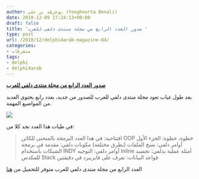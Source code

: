 ```yaml
---
author: يوغرطة بن علي (Youghourta Benali)
date: 2010-12-09 17:24:13+00:00
draft: false
title: 'صدور العدد الرابع من مجلة منتدى دلفي للعرب '
type: post
url: /2010/12/delphi4arab-magazine-04/
categories:
- متفرقات
tags:
- delphi
- delphi4arab
---
```


**[صدور العدد الرابع من مجلة منتدى دلفي للعرب](http://www.it-scoop.com/2010/12/delphi4arab-magazine-04/)**


بعد طول غياب تعود مجلة منتدى دلفي للعرب للصدور من جديد، بعدد رابع يحتوي العديد من المواضيع المهمة.

[![](http://www.it-scoop.com/wp-content/uploads/2010/12/delphi4arab_magazine_04-212x300.jpg)
](http://www.it-scoop.com/2010/12/delphi4arab-magazine-04/)

في طيات هذا العدد نجد كلا من:


<blockquote>افتتاحية: في هذا العدد
البرمجة بالمنحنى للكائن OOP خطوة، خطوة: الجزء الأول
أوامر دلفي: نسخ الملفات (بطرق مختلفة)
مكونات دلفي: مقدمة في برمجة الشبكات باستخدام INDY
أوامر دلفي: التوجيه Inline
أمثلة عملية بدلفي: تجسيد للمكدس Stack
قواعد البيانات: تعرف على فايربيرد في دقيقتين</blockquote>


العدد الرابع من مجلة منتدى دلفي للعرب متوفر للتحميل من [هنا](http://goo.gl/zDvh9)
